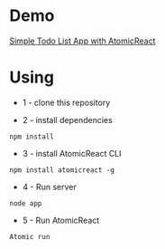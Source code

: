 # Demo

[Simple Todo List App with AtomicReact](https://guihgo.github.io/todo_list_app_atomicreact/demo/index.html)

# Using

* 1 - clone this repository

* 2 - install dependencies

```
npm install
```

* 3 - install AtomicReact CLI

```
npm install atomicreact -g
```

* 4 - Run server

```
node app
```

* 5 - Run AtomicReact

```
Atomic run
```
